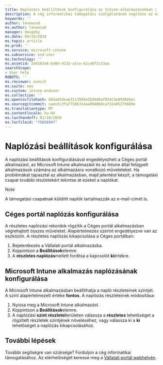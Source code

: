 ```yaml
---
title: Naplózási beállítások konfigurálása az Intune-alkalmazásokban | Microsoft Docs
description: A cég informatikai támogatási szolgálatának segítése az eszközproblémák megoldásában részletes naplózással
keywords: ''
author: lenewsad
ms.author: lanewsad
manager: dougeby
ms.date: 04/19/2019
ms.topic: article
ms.prod: ''
ms.service: microsoft-intune
ms.subservice: end-user
ms.technology: ''
ms.assetid: 2a9183a6-b40d-4132-a1ce-61ce0f1c23aa
searchScope:
- User help
ROBOTS: ''
ms.reviewer: esmich
ms.suite: ems
ms.custom: intune-enduser
ms.collection: ''
ms.openlocfilehash: b8da85deae3113995e2836d6af924c5e8938e6ec
ms.sourcegitcommit: caee3c3fa77586314aa8040b0caf32a0527b669e
ms.translationtype: MT
ms.contentlocale: hu-HU
ms.lasthandoff: 01/10/2020
ms.locfileid: "75858947"
---
```

# <a name="configure-logging-settings"></a>Naplózási beállítások konfigurálása

A naplózási beállítások konfigurálásával engedélyezheti a Céges portál alkalmazást, az Microsoft Intune alkalmazást és az Intune által felügyelt alkalmazások számára az alkalmazásra vonatkozó műveleteket. Ha problémákat tapasztal az alkalmazásban, majd jelentést készít, a támogatási csapat további részletekért tekintse át ezeket a naplókat. 

> [!NOTE]
> A támogatási csapatnak küldött naplók tartalmazzák az e-mail-címét is.  

## <a name="configure-company-portal-logging"></a>Céges portál naplózás konfigurálása
A részletes naplózási rekordok rögzítik a Céges portál alkalmazásban végrehajtott összes műveletet. Alapértelmezés szerint engedélyezve van az eszközön. A részletes naplózás kikapcsolása a Céges portálban:  

1. Bejelentkezés a Vállalati portál alkalmazásba.
2. Koppintson a **Beállítások**elemre.
3. A **részletes naplózás**mellett fordítsa a kapcsolót **ki**értékre.

## <a name="configure-microsoft-intune-app-logging"></a>Microsoft Intune alkalmazás naplózásának konfigurálása
A Microsoft Intune alkalmazásban beállíthatja a napló részleteinek szintjét. A szint alapértelmezett értéke **fontos**. A naplózás részleteinek módosítása:  

1. Nyissa meg a Microsoft Intune alkalmazást.  
2. Koppintson a **Beállítások**elemre.  
3. A naplózási **szint részletei**területen válassza a **részletes** lehetőséget a rögzített részletek szintjének növeléséhez, vagy válassza ki a **ki** lehetőséget a naplózás kikapcsolásához.  

## <a name="next-steps"></a>További lépések  

További segítségre van szüksége? Forduljon a cég informatikai támogatásához. Az elérhetőségét keresse meg a [Vállalati portál webhelyén](https://go.microsoft.com/fwlink/?linkid=2010980).  
